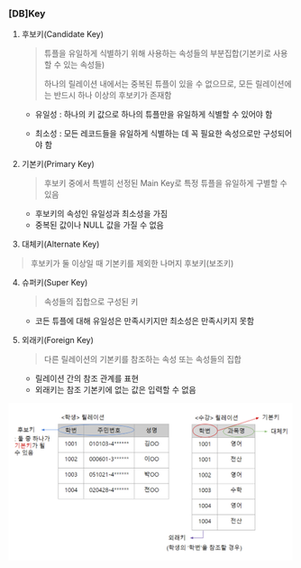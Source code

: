 ### [DB]Key

1. 후보키(Candidate Key)

   > 튜플을 유일하게 식별하기 위해 사용하는 속성들의 부분집합(기본키로 사용할 수 있는 속성들)
   >
   > 하나의 릴레이션 내에서는 중복된 튜플이 있을 수 없으므로, 모든 릴레이션에는 반드시 하나 이상의 후보키가 존재함

   * 유일성 : 하나의 키 값으로 하나의 튜플만을 유일하게 식별할 수 있어야 함

   * 최소성 : 모든 레코드들을 유일하게 식별하는 데 꼭 필요한 속성으로만 구성되어야 함

     

2. 기본키(Primary Key)

   > 후보키 중에서 특별히 선정된 Main Key로 특정 튜플을 유일하게 구별할 수 있음

   *  후보키의 속성인 유일성과 최소성을 가짐 
   * 중복된 값이나 NULL 값을 가질 수 없음

   

3.  대체키(Alternate Key)

   >후보키가 둘 이상일 때 기본키를 제외한 나머지 후보키(보조키)

   

4. 슈퍼키(Super Key)

   >속성들의 집합으로 구성된 키

   * 코든 튜플에 대해 유일성은 만족시키지만 최소성은 만족시키지 못함

     

5. 외래키(Foreign Key)

   > 다른 릴레이션의 기본키를 참조하는 속성 또는 속성들의 집합

   * 릴레이션 간의 참조 관계를 표현
   * 외래키는 참조 기본키에 없는 값은 입력할 수 없음



![[DB]Key](https://github.com/ssd256/Dev-Storage/blob/main/Database/images/%5BDB%5DKey.PNG)